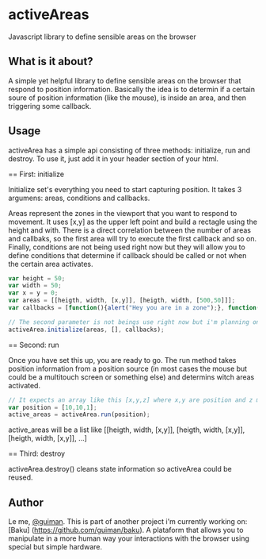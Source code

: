 activeAreas
============

Javascript library to define sensible areas on the browser

What is it about?
-----------------

A simple yet helpful library to define sensible areas on the browser that respond to position information. Basically the idea is to determin if a certain soure of position information (like the mouse), is inside an area, and then triggering some callback.

Usage
-----

activeArea has a simple api consisting of three methods: initialize, run and destroy. To use it, just add it in your header section of your html.

== First: initialize

Initialize set's everything you need to start capturing position. It takes 3 argumens: areas, conditions and callbacks.

Areas represent the zones in the viewport that you want to respond to movement. It uses [x,y] as the upper left point and build a rectagle using the height and with.
There is a direct correlation between the number of areas and callbaks, so the first area will try to execute the first callback and so on.
Finally, conditions are not being used right now but they will allow you to define conditions that determine if callback should be called or not when the certain area activates.

```javascript
var height = 50;
var width = 50;
var x = y = 0;
var areas = [[heigth, width, [x,y]], [heigth, width, [500,50]]];
var callbacks = [function(){alert("Hey you are in a zone");}, function(){alert("Hey you are in another zone");}];

// The second parameter is not beings use right now but i'm planning on adding conditions for the callbacks
activeArea.initialize(areas, [], callbacks);
```

== Second: run

Once you have set this up, you are ready to go. The run method  takes position information from a position source (in most cases the mouse but could be a multitouch screen or something else) and determins witch areas activated.

```javascript
// It expects an array like this [x,y,z] where x,y are position and z might be magnitude, speed, time, etc.
var position = [10,10,1];
active_areas = activeArea.run(position);
```

active_areas will be a list like [[heigth, width, [x,y]], [heigth, width, [x,y]], [heigth, width, [x,y]], ...]

== Third: destroy

activeArea.destroy() cleans state information so activeArea could be reused.

Author
------

Le me, [@guiman](https://github.com/guiman). This is part of another project i'm currently working on: [Baku] (https://github.com/guiman/baku). A plataform that allows you to manipulate in a more human way your interactions with the browser using special but simple hardware. 